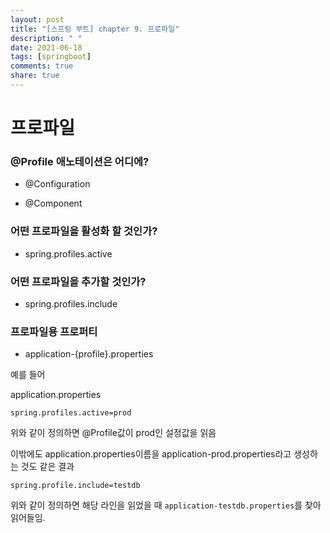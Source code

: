 ```yaml
---
layout: post
title: "[스프링 부트] chapter 9. 프로파일"
description: " "
date: 2021-06-18
tags: [springboot]
comments: true
share: true
---
```


# 프로파일



### @Profile 애노테이션은 어디에?

- @Configuration

- @Component



### 어떤 프로파일을 활성화 할 것인가?

- spring.profiles.active



### 어떤 프로파일을 추가할 것인가?

- spring.profiles.include



### 프로파일용 프로퍼티

- application-{profile}.properties

예를 들어

application.properties

```properties
spring.profiles.active=prod
```

위와 같이 정의하면 @Profile값이 prod인 설정값을 읽음

이밖에도 application.properties이름을 application-prod.properties라고 생성하는 것도 같은 결과



```properties
spring.profile.include=testdb
```

위와 같이 정의하면 해당 라인을 읽었을 때 `application-testdb.properties`를 찾아 읽어들임.

